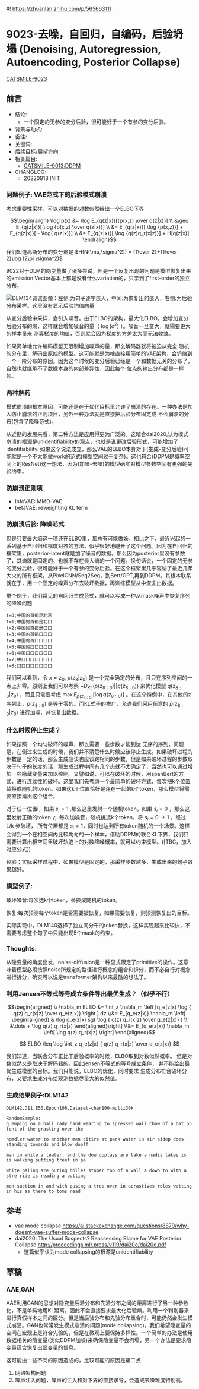 #! https://zhuanlan.zhihu.com/p/565663111

# 9023-去噪，自回归，自编码，后验坍塌 (Denoising, Autoregression, Autoencoding, Posterior Collapse)

[CATSMILE-9023](http://catsmile.info/9023-notes-ar-ae.html)

## 前言

- 结论:
    - 一个固定的无参的变分后验，很可能好于一个有参的变分后验。
- 背景与动机: 
- 备注: 
- 关键词: 
- 后续目标/展望方向:
- 相关篇目:
    - [CATSMILE-9013:DDPM](./9013-ddpm)
- CHANGLOG:
    - 20220918 INIT


### 问题例子: VAE范式下的后验模式崩溃

考虑重要性采样，可以对数据的对数似然给出一个ELBO下界

$$\begin{align}
\log p(x) 
&= \log E_{q(z|x)}[{p(x,z) \over q(z|x)}] 
\\ 
&\geq  E_{q(z|x)}[ \log {p(x,z) \over q(z|x)}] 
\\
&=  E_{q(z|x)}[ \log {p(x,z)}] + E_{q(z|x)}[ - \log{  q(z|x)}] 
\\ &=  E_{q(z|x)}[ \log {q(z)q_r(x|z)}] + H[q(z|x)]
\end{align}$$

我们知道高斯分布的变分熵是 $H(N(\mu,\sigma^2)) = {1\over 2}+{1\over 2}\log (2\pi \sigma^2)$

9022对于DLM的隐变量做了诸多尝试，但是一个反复出现的问题是模型恢复出来的emission Vector基本上都是没有什么variation的，只学到了first-order的独立分布。

![DLM134调试图像：左侧:为句子逐字嵌入，中间:为恢复出的嵌入，右侧:为后验分布采样。这里没有显示后验均值向量](./9023-p1-DLM134-LAT.png)


从变分后验中采样，会引入噪音。由于ELBO的架构，最大化ELBO，会增加变分后验分布的熵，这样就会增加噪音的量（ $\log(\sigma^2)$ ）。噪音一旦变大，就需要更大的样本量来
测算梯度的均值，否则就会因为梯度的方差太大而无法收敛。

如果简单地允许编码模型无限制增加噪声的量，那么解码器就将被迫从完全
随机的分布里，解码出原始的模型。这可能就是为啥直接用简单的VAE架构，会坍缩到一个一阶分布的原因。因为这个时候的变分后验已经是一个和数据无关的分布了，自然也就继承不了数据本身的内部差异性，因此每个
位点的输出分布都是一样的。

### 两种解药

模式崩溃的根本原因，可能还是在于优化目标里允许了崩溃的存在。一种办法是加入防止崩溃的正则项目，另外一种办法就是直接把后验分布固定成
不会崩溃的分布(包含了降噪范式)。

从近期的发展来看，第二种方法是应用得更为广泛的。这暗合dai2020,认为模式崩溃的根源是unidentifiability的观点，也就是说更改后验形式，可能增加了identifiability. 如果这个说法成立，那么VAE的ELBO本身对于(生成-变分后验)可能就是一个不太能做work的范式(模型空间过于复杂)。这也符合(DDPM是概率空间上的ResNet)这一想法，因为(加噪-去噪)的模型确实对模型参数空间有更强的先验约束。

### 防崩溃正则项

- InfoVAE: MMD-VAE
- betaVAE: reweighting KL term

### 防崩溃后验: 降噪范式

但是只要最大熵这一项还在ELBO里，那总有可能做妖。相比之下，最近兴起的一系列基于自回归和梯度对齐的方法，似乎很好地避开了这个问题。因为在自回归的框架里，posterior-latent就是加了噪音的数据。那么因为posterior里没有参数了，其熵就是固定的，也就不存在最大熵的一个问题。换句话说，一个固定的无参的变分后验，很可能好于一个有参的变分后验。在这个框架里几乎容纳了最近几年大火的所有框架，从PixelCNN/Seq2Seq，到Bert/GPT,再到DDPM。其根本联系就在于，用一个固定的噪声分布去破坏数据，再训练模型从中恢复出数据。

举个例子，我们常见的自回归生成范式，就可以写成一种从mask噪声中恢复序列的降噪问题

```
t=0;中国的首都是北京
t=1;中国的首都是北口
t=2;中国的首都是口口
t=3;中国的首都口口口
t=4;中国的首口口口口
t=5;中国的口口口口口
t=6;中国口口口口口口
t=7;中口口口口口口口
t=8;口口口口口口口口
```

我们可以看到，令 $x=z_0$, $p(z_8|z_0)$ 是一个完全确定的分布，且只在序列空间的一点上非零。原则上我们可以考察 $-D_{KL}(p(z_{8:0})||q(z_{8:0}))$ 来优化模型 $q(z_{8:0}|z_8)$ ，而且只需要考虑 $\max E_{p(z_{8:0})}[ \log  q(z_{8:0})]$ 。在这个特例中，在其他的z序列上，$p(z_{8:0})$ 是等于零的。而KL式子的推广，允许我们采用任意的 $p(z_{8:0}|z_0)$ 进行加噪，并恢复出数据。

### 什么时候停止生成？

如果按照一个均匀破坏的噪声，那么需要一些步数才能到达
无序的序列。问题是，在倒过来生成的时候，我们并不清楚什么时候应该停止生成。如果破坏过程的步数是一定的话，那么生成应该也应该跑相同的步数，但是如果破坏过程的步数取决于句子的长度的话，那生成过程中间有几个态就不太确定了，当然也可以通过增加一些隐藏变量来加以控制。又譬如说，可以在破坏的时候，用spanBert的方式，进行连续性的破坏。这里我们先考虑一个最简单的破坏方式，每次把k个位置替换成随机的token。如果这k个位置恰好是连在一起的k个token，那么模型将需要直接猜出这个组合。

对于任一位置i，如果 $s_i=1$ ,那么这里发射一个随机token，如果 $s_i=0$ ，那么这里发射正确的token $y_i$ .每次加噪音，随机挑选k个token，将 $s_i=0 \rightarrow1$ 。经过 L/k 步破坏， 所有位置都是 $s_i=1$，同时也达到所有token随机的一个场景。这样会得到一个在相空间内比较均匀的一个样本，借助DDPM的联合KL下界，我们只需要计算出相空间里破坏轨迹上的对数降噪概率，就可以约束模型。([TBC，加入对应公式])

经验：实际采样过程中，如果模型是固定的，那采样步数越多，生成出来的句子效果越好。

### 模型例子:

破坏噪音:每次选k个token，替换成随机的token。

恢复:每次预测每个token是否需要被恢复，如果需要恢复，则预测恢复出的目标。

实际实现中，DLM140选择了独立同分布的token替换，这样实现起来比较快，不需要考虑整个句子中只能出现5个mask的约束。

### Thoughts:

从隐变量的角度出发，noise-diffusion是一种显式限定了primitive的操作。这意味着模型必须按照noise所规定的路径进行概念的组合和拆分，而不必自行对概念进行拆分，确实可以说是transformer架构以来最酷的想法了。

### 利用Jensen不等式等号成立条件导出最优生成？（似乎不行）

$$\begin{aligned}
\\ \nabla_m ELBO &= \int_z \nabla_m \left [q_e(z|x) \log { q(z) q_r(x|z) \over q_e(z|x)} \right ] dz
\\&= E_{q_e(z|x)} \nabla_m \left[ \begin{aligned} & \log q_e(z|x) sg( \log { q(z) q_r(x|z) \over q_e(z|x)} ) 
\\ &\dots + \log q(z) q_r(x|z)  \end{aligned}\right] 
\\&= E_{q_e(z|x)} \nabla_m \left[  \log q(z) q_r(x|z)  \right] 
\end{aligned}$$


$$
ELBO \leq \log \int_z q_e(z|x) { q(z) q_r(x|z) \over q_e(z|x)}  
$$

我们知道，当联合分布正比于后验概率的时候，ELBO取到对数似然概率。
但是对数似然又是取决于解码器的。因此jensen不等式的等号成立条件，
并不能给出最优生成模型的目标。我们只能说，ELBO的优化，同时要求
生成分布符合破坏分布，又要求生成分布给观测数据尽量大的似然值。


### 生成结果例子:DLM142

```
DLM142,D11,E50,Epoch106,Dataset-char100-multi30k

RandomSample:
g emping on a ball rady hand wearing to spressed wall chow of a bat on font of the grasting over the

homdler water to another men citire at park water in air sidep does standing towards and blow dooff

man in white a teater, and the dow opplays are take a nadis takes is is walking putting treet in pa

white paling are outing bolles stoper top of a wall a down to with a stre ride is reading a putting

men sustion in and with pusing a tree over in acrastives roles watting in his as there to toms read 
```

## 参考

- vae mode collapse <https://ai.stackexchange.com/questions/8879/why-doesnt-vae-suffer-mode-collapse>
- dai2020: The Usual Suspects? Reassessing Blame for VAE Posterior Collapse <http://proceedings.mlr.press/v119/dai20c/dai20c.pdf>
    - 这篇似乎认为mode collapsing的根源是unidentifiability

## 草稿

### AAE,GAN

AAE利用GAN的思想对隐变量后验分布和先验分布之间的距离进行了另一种参数化，不是单纯地用KL距离。因此不会直接要求最大化后验熵。利用一个判别器来进行真假样本之间的区分。但是当后验分布和先验分布重合时，可能仍然会发生模式崩溃。GAN也常常发生模式崩溃的问题(mode collapsing)。我们希望隐变量的空间在宏观上是符合先验的，但是在微观上要保持多样性。一个简单的办法是使用数据相关的隐变量(类似DDPM加噪)来确保隐变量不会坍塌，另一个办法是要求隐变量蕴含恢复出显变量的信息。

这可能由一些不同的原因造成的，比较可能的原因是第二点

1. 网络架构问题
1. 噪声注入问题，噪声的注入和对下界的直接求导，会造成去噪难度特别高。

